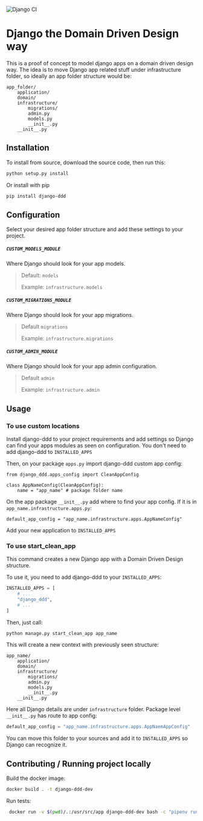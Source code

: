 ![Django CI](https://github.com/jdiazromeral/django-ddd/workflows/Django%20CI/badge.svg)

# Django the Domain Driven Design way 
This is a proof of concept to model django apps on a domain driven design way.
The idea is to move Django app related stuff under infrastructure folder, 
so ideally an app folder structure would be:

    app_folder/
        application/
        domain/
        infrastructure/
            migrations/
            admin.py
            models.py
            __init__.py
        __init__.py
         
## Installation
To install from source, download the source code, then run this:

```bash
python setup.py install
```

Or install with pip

```bash
pip install django-ddd
```

## Configuration
Select your desired app folder structure and add these settings to your project.

##### `CUSTOM_MODELS_MODULE`
Where Django should look for your app models.

>Default: `models`
>
>Example: `infrastructure.models`

##### `CUSTOM_MIGRATIONS_MODULE`
Where Django should look for your app migrations.

>Default `migrations`
>
>Example: `infrastructure.migrations`

##### `CUSTOM_ADMIN_MODULE`
Where Django should look for your app admin configuration.

> Default `admin`
>
> Example: `infrastructure.admin`

## Usage

### To use custom locations
Install django-ddd to your project requirements and add settings so Django 
can find your apps modules as seen on configuration.
You don't need to add django-ddd to `INSTALLED_APPS`

Then, on your package `apps.py` import django-ddd custom app config:

    from django_ddd.apps_config import CleanAppConfig

    class AppNameConfig(CleanAppConfig):
        name = "app_name" # package folder name

On the app package `__init__.py` add where to find your app config. If it is in 
`app_name.infrastructure.apps.py`: 

    default_app_config = "app_name.infrastructure.apps.AppNameConfig"
    
Add your new application to `INSTALLED_APPS`

### To use start_clean_app
This command creates a new Django app with a Domain Driven Design structure. 

To use it, you need to add django-ddd to your `INSTALLED_APPS`:
```python
INSTALLED_APPS = [
    # ...
    "django_ddd",
    # ...
]
```
Then, just call:
```bash
python manage.py start_clean_app app_name
```
This will create a new context with previously seen structure:

    app_name/
        application/
        domain/
        infrastructure/
            migrations/
            admin.py
            models.py
            __init__.py
        __init__.py

Here all Django details are under `infrastructure` folder. Package level `__init__.py` 
has route to app config: 
```python
default_app_config = "app_name.infrastructure.apps.AppNaemAppConfig"
```

You can move this folder to your sources 
and add it to `INSTALLED_APPS` so Django can recognize it.

## Contributing / Running project locally
Build the docker image:
```bash
docker build . -t django-ddd-dev
```

Run tests:
```bash
 docker run -v $(pwd)/.:/usr/src/app django-ddd-dev bash -c "pipenv run python manage.py test"
```
